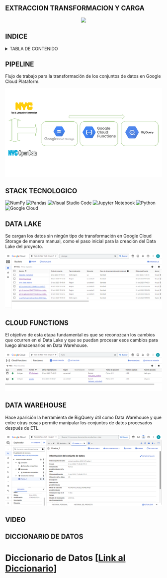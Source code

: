 ## EXTRACCION TRANSFORMACION Y CARGA

<p align="center">
<img src="https://substackcdn.com/image/fetch/f_auto,q_auto:good,fl_progressive:steep/https%3A%2F%2Fbucketeer-e05bbc84-baa3-437e-9518-adb32be77984.s3.amazonaws.com%2Fpublic%2Fimages%2F035b6d20-ddc4-450d-8684-e1c0c57d11ae_758x423.png"  height=300>
</p>

## INDICE 
<!-- TABLA DE CONTENIDO -->
<details>
  <summary>TABLA DE CONTENIDO</summary>
  <ol>  
    <li><a href="#PIPELINE">PIPELINE</a></li>
    <li><a href="#STACK-TECNOLOGICO">STACK TECNOLOGICON</a></li>
    <li><a href="#DATA-LAKE">DATA LAKE</a></li>
    <li><a href="#CLOUD-FUNCTIONS">CLOUD FUNCTIONS</a></li>
    <li><a href="#DATA-WAREHOUSE">DATA WAREHOUSE</a></li>
    <li><a href="#VIDEO">VIDEO</a></li>
  </ol>
</details>

## PIPELINE

Flujo de trabajo para la transformación de los conjuntos de datos en Google Cloud Plataform.

![Alt text](pipeline.png)

## STACK TECNOLOGICO

![NumPy](https://img.shields.io/badge/numpy-%23013243.svg?style=for-the-badge&logo=numpy&logoColor=white)
![Pandas](https://img.shields.io/badge/pandas-%23150458.svg?style=for-the-badge&logo=pandas&logoColor=white)
![Visual Studio Code](https://img.shields.io/badge/Visual%20Studio%20Code-0078d7.svg?style=for-the-badge&logo=visual-studio-code&logoColor=white)
![Jupyter Notebook](https://img.shields.io/badge/jupyter-%23FA0F00.svg?style=for-the-badge&logo=jupyter&logoColor=white)
![Python](https://img.shields.io/badge/python-3670A0?style=for-the-badge&logo=python&logoColor=ffdd54)
![Google Cloud](https://img.shields.io/badge/GoogleCloud-%234285F4.svg?style=for-the-badge&logo=google-cloud&logoColor=white)

## DATA LAKE

Se cargan los datos sin ningún tipo de transformación en Google Cloud Storage de manera manual, como el paso inicial para la creación del Data Lake del proyecto.

![Alt text](storage.png)

## CLOUD FUNCTIONS

El objetivo de esta etapa fundamental es que se reconozcan los cambios que ocurren en el Data Lake y que se puedan procesar esos cambios para luego almacenarlos en Data Warehouse.

![Alt text](functions.png)

## DATA WAREHOUSE

Hace aparición la herramienta de BigQuery útil como Data Warehouse y que entre otras cosas permite manipular los conjuntos de datos procesados después de ETL.

![Alt text](datawarehouse.png)

## VIDEO

## DICCIONARIO DE DATOS

# Diccionario de Datos [<a href="https://docs.google.com/spreadsheets/d/1gadlFJPPdkcMyuvO2AZLorkqomhDN8W7/edit#gid=1163311947" target="_blank">Link al Diccionario</a>]
